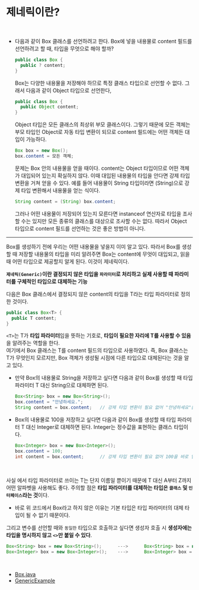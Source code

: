 # 제네릭이란?
<br/>

- 다음과 같이 Box 클래스를 선언하려고 한다. Box에 넣을 내용물로 content 필드를 선언하려고 할 때, 타입을 무엇으로 해야 할까?

  ```java
  public class Box {
    public ? content;
  }
  ```
  Box는 다양한 내용물을 저장해야 하므로 특정 클래스 타입으로 선언할 수 없다. 그래서 다음과 같이 Object 타입으로 선언한다,

  ```java
  public class Box {
    public Object content;
  }
  ```
  Object 타입은 모든 클래스의 최상위 부모 클래스이다. 그렇기 때문에 모든 객체는 부모 타입인 Object로 자동 타입 변환이 되므로 content 필드에는 어떤 객체든 대입이 가능하다.

  ```java
  Box box = new Box();
  box.content = 모든 객체;
  ```
  문제는 Box 안의 내용물을 얻을 때이다. content는 Object 타입이므로 어떤 객체가 대입되어 있는지 확실하지 않다. 이때 대입된 내용물의 타입을 안다면 강제 타입 변환을 거쳐 얻을 수 있다.
  예를 들어 내용물이 String 타입이라면 (String)으로 강제 타입 변환해서 내용물을 얻는 식이다.

  ```java
  String content = (String) box.content;
  ```
  그러나 어떤 내용물이 저장되어 있는지 모른다면 instanceof 연산자로 타입을 조사할 수는 있지만 모든 종류의 클래스를 대상으로 조사할 수는 없다.
  따라서 Object 타입으로 content 필드를 선언하는 것은 좋은 방법이 아니다.
---
Box를 생성하기 전에 우리는 어떤 내용물을 넣을지 이미 알고 있다. 따라서 Box를 생성할 때 저장할 내용물의 타입을 미리 알려주면 Box는 content에 무엇이 대입되고,
읽을 때 어떤 타입으로 제공할지 알게 된다. 이것이 제네릭이다.

**`제네릭(Generic)`이란 결정되지 않은 타입을 `파라미터`로 처리하고 실제 사용할 때 파라미터를 구체적인 타입으로 대체하는 기능**

다음은 Box 클래스에서 결정되지 않은 content의 타입을 T라는 타입 파라미터로 정의한 것이다.
```java
public class Box<T> {
  public T content;
}
```

`<T>`는 T가 **타입 파라미터**임을 뜻하는 기호로, **타입이 필요한 자리에 T를 사용할 수 있음**을 알려주는 역할을 한다.<br/>
여기에서 Box 클래스는 T를 content 필드의 타입으로 사용하였다. 즉, Box 클래스는 T가 무엇인지 모르지만, Box 객체가 생성될 시점에 다른 타입으로 대체된다는 것을 알고 있다.
- 만약 Box의 내용물로 String을 저장하고 싶다면 다음과 같이 Box를 생성할 때 타입 파라미터 T 대신 String으로 대체하면 된다.

  ```java
  Box<String> box = new Box<String>();
  box.content = "안녕하세요.";
  String content = box.content;   // 강제 타입 변환이 필요 없어 "안녕하세요"를 바로 얻을 수 있음
  ```
- Box의 내용물로 100을 저장하고 싶다면 다음과 같이 Box를 생성할 때 타입 파라미터 T 대신 Integer로 대체하면 된다. Integer는 정수값을 표현하는 클래스 타입이다.

  ```java
  Box<Integer> box = new Box<Integer>();
  box.content = 100;
  int content = box.content;      // 강제 타입 변환이 필요 없어 100을 바로 얻을 수 있음
  ```
<br/>

사실 <T>에서 타입 파라미터로 쓰이는 T는 단지 이름일 뿐이기 때문에 T 대신 A부터 Z까지 어떤 알파벳을 사용해도 좋다. 주의할 점은 **타입 파라미터를 대체하는 타입은
`클래스` 및 `인터페이스`라는 것**이다.
- 바로 위 코드에서 Box<int>라고 하지 않은 이유는 기본 타입은 타입 파라미터의 대체 타입이 될 수 없기 때문이다.
  <br/>

그리고 변수를 선언할 때와 `동일한` 타입으로 호출하고 싶다면 생성자 호출 시 **생성자에는 타입을 명시하지 않고 `<>`만 붙일 수 있다**.
```java
Box<String> box = new Box<String>();      --->      Box<String> box = new Box<>();
Box<Integer> box = new Box<Integer>();    --->      Box<Integer> box = new Box<>();
```

<br/>

- [Box.java](https://github.com/silxbro/java/blob/main/src/thisisjava/ch13/sec01/Box.java)
- [GenericExample](https://github.com/silxbro/java/blob/main/src/thisisjava/ch13/sec01/GenericExample.java)